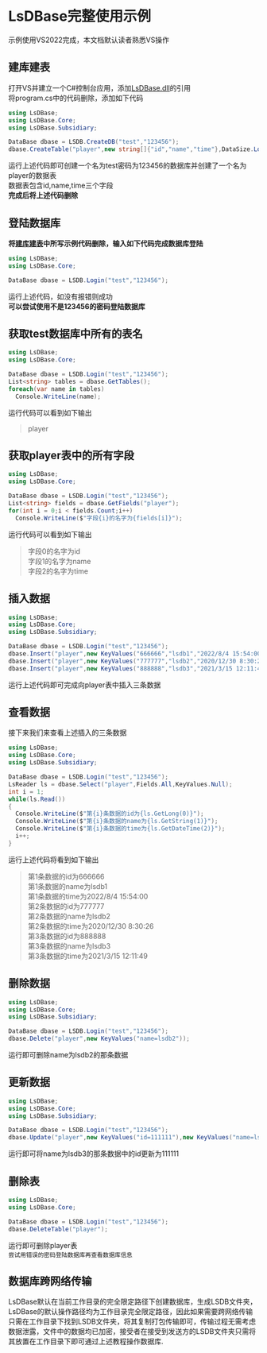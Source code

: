 # LsDBase完整使用示例
示例使用VS2022完成，本文档默认读者熟悉VS操作
## 建库建表
打开VS并建立一个C#控制台应用，添加[LsDBase.dll](https://github.com/1284853081/LsDBase/releases)的引用   
将program.cs中的代码删除，添加如下代码
```C#
using LsDBase;
using LsDBase.Core;
using LsDBase.Subsidiary;

DataBase dbase = LSDB.CreateDB("test","123456");
dbase.CreateTable("player",new string[]{"id","name","time"},DataSize.Long,DataSize.String16,DataSize.String32);
```
运行上述代码即可创建一个名为test密码为123456的数据库并创建了一个名为player的数据表    
数据表包含id,name,time三个字段   
**完成后将上述代码删除**
## 登陆数据库
**将[建库建表](#建库建表)中所写示例代码删除，输入如下代码完成数据库登陆**
```C#
using LsDBase;
using LsDBase.Core;

DataBase dbase = LSDB.Login("test","123456");
```
运行上述代码，如没有报错则成功   
**可以尝试使用不是123456的密码登陆数据库**
## 获取test数据库中所有的表名
```C#
using LsDBase;
using LsDBase.Core;

DataBase dbase = LSDB.Login("test","123456");
List<string> tables = dbase.GetTables();
foreach(var name in tables)
  Console.WriteLine(name);
```
运行代码可以看到如下输出    
> player
## 获取player表中的所有字段
```C#
using LsDBase;
using LsDBase.Core;

DataBase dbase = LSDB.Login("test","123456");
List<string> fields = dbase.GetFields("player");
for(int i = 0;i < fields.Count;i++)
  Console.WriteLine($"字段{i}的名字为{fields[i]}");
```
运行代码可以看到如下输出    
> 字段0的名字为id   
> 字段1的名字为name   
> 字段2的名字为time
## 插入数据
```C#
using LsDBase;
using LsDBase.Core;
using LsDBase.Subsidiary;

DataBase dbase = LSDB.Login("test","123456");
dbase.Insert("player",new KeyValues("666666","lsdb1","2022/8/4 15:54:00"));
dbase.Insert("player",new KeyValues("777777","lsdb2","2020/12/30 8:30:26"));
dbase.Insert("player",new KeyValues("888888","lsdb3","2021/3/15 12:11:49"));
```
运行上述代码即可完成向player表中插入三条数据
## 查看数据
接下来我们来查看上述插入的三条数据
```C#
using LsDBase;
using LsDBase.Core;
using LsDBase.Subsidiary;

DataBase dbase = LSDB.Login("test","123456");
LsReader ls = dbase.Select("player",Fields.All,KeyValues.Null);
int i = 1;
while(ls.Read())
{
  Console.WriteLine($"第{i}条数据的id为{ls.GetLong(0)}");
  Console.WriteLine($"第{i}条数据的name为{ls.GetString(1)}");
  Console.WriteLine($"第{i}条数据的time为{ls.GetDateTime(2)}");
  i++;
}
```
运行上述代码将看到如下输出
>第1条数据的id为666666    
>第1条数据的name为lsdb1   
>第1条数据的time为2022/8/4 15:54:00   
>第2条数据的id为777777    
>第2条数据的name为lsdb2   
>第2条数据的time为2020/12/30 8:30:26    
>第3条数据的id为888888    
>第3条数据的name为lsdb3   
>第3条数据的time为2021/3/15 12:11:49
## 删除数据
```C#
using LsDBase;
using LsDBase.Core;
using LsDBase.Subsidiary;

DataBase dbase = LSDB.Login("test","123456");
dbase.Delete("player",new KeyValues("name=lsdb2"));
```
运行即可删除name为lsdb2的那条数据
## 更新数据
```C#
using LsDBase;
using LsDBase.Core;
using LsDBase.Subsidiary;

DataBase dbase = LSDB.Login("test","123456");
dbase.Update("player",new KeyValues("id=111111"),new KeyValues("name=lsdb3"));
```
运行即可将name为lsdb3的那条数据中的id更新为111111
## 删除表
```C#
using LsDBase;
using LsDBase.Core;

DataBase dbase = LSDB.Login("test","123456");
dbase.DeleteTable("player");
```
运行即可删除player表   
`尝试用错误的密码登陆数据库再查看数据库信息`
## 数据库跨网络传输
LsDBase默认在当前工作目录的完全限定路径下创建数据库，生成LSDB文件夹，LsDBase的默认操作路径均为工作目录完全限定路径，因此如果需要跨网络传输只需在工作目录下找到LSDB文件夹，将其复制打包传输即可，传输过程无需考虑数据泄露，文件中的数据均已加密，接受者在接受到发送方的LSDB文件夹只需将其放置在工作目录下即可通过上述教程操作数据库.
